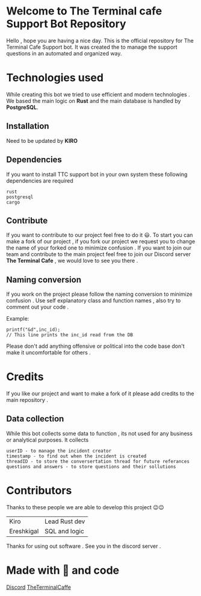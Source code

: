 # Welcome to The Terminal cafe Support Bot Repository

Hello , hope you are having a nice day. This is the official repository for The Terminal Cafe Support bot. It was created the to manage the support questions in an automated and organized way. 


# Technologies used

While creating this bot we tried to use efficient and  modern technologies . 
We based the main logic on **Rust** and the main database is handled by **PostgreSQL**.

## Installation

Need to be updated by  **KIRO**

## Dependencies 

If you want to install TTC support bot in your own system these following dependencies are required 
```
rust 
postgresql
cargo 
```

## Contribute 

If you want to contribute to our project feel free to do it 😃. To start you can make a fork of our project , if you fork our project we request you to change the name of your forked one to minimize confusion . If  you want to join our team and contribute to the main project feel free to join our Discord server **The Terminal Cafe** , we would love to see you there .

## Naming conversion

If you work on the project please follow the naming conversion to minimize confusion . Use self explanatory class and function names , also try to comment out your code . 

Example:
```
printf("&d",inc_id);
// This line prints the inc_id read from the DB
```
 Please don't add anything offensive or political into the code base don't make it uncomfortable for others .



# Credits

If you like our project and want to make a fork of it please add credits to the main repository .

## Data collection

While this bot collects some data to function , its not used for any business or analytical purposes. It collects 
``` 
userID - to manage the incident creator
timestamp - to find out when the incident is created 
threadID - to store the conversertation thread for future referances 
questions and answers - to store questions and their sollutions
```

# Contributors 

Thanks to these people we are able to develop this project  😉😉

|                    |           | 
|--------------------|-----------|
|Kiro								 | Lead Rust dev 
|Ereshkigal          | SQL and logic  

Thanks for using out software . See you in the discord server .
# Made with 💛 and code

[Discord](our%20discord%20link) [TheTerminalCaffe](our%20website%20link) 



